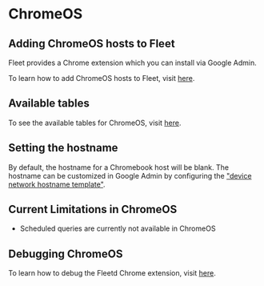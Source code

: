 # ChromeOS

## Adding ChromeOS hosts to Fleet
Fleet provides a Chrome extension which you can install via Google Admin.

To learn how to add ChromeOS hosts to Fleet, visit [here](https://fleetdm.com/docs/using-fleet/adding-hosts#add-chromebooks-with-the-fleetd-chrome-extension).

## Available tables
To see the available tables for ChromeOS, visit [here](https://fleetdm.com/tables).

## Setting the hostname
By default, the hostname for a Chromebook host will be blank. The hostname can be customized in Google Admin by configuring the ["device network hostname template"](https://support.google.com/chrome/a/answer/1375678#zippy=%2Cdevice-network-hostname-template%2Creport-device-os-information).

## Current Limitations in ChromeOS
- Scheduled queries are currently not available in ChromeOS

## Debugging ChromeOS
To learn how to debug the Fleetd Chrome extension, visit [here](https://fleetdm.com/docs/contributing/testing-and-local-development#fleetd-chrome-extension).


<meta name="pageOrderInSection" value="2000">
